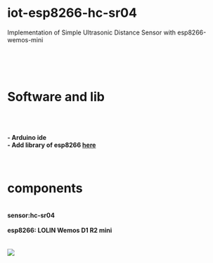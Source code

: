 # iot-esp8266-hc-sr04
Implementation of Simple Ultrasonic Distance Sensor with esp8266-wemos-mini

<br>
<br>
<br>

# Software and lib
  <br>
  <br>

<b> - Arduino ide </b><br>
<b> - Add library of esp8266  <a href="https://arduino-esp8266.readthedocs.io/en/latest/installing.html">here</a> </b>
<br>
<br>
<br>

# components
<br> 
<b> sensor:hc-sr04</b>
<br>
<br>
<b>esp8266: LOLIN Wemos D1 R2 mini
  <br>
  <br>
  <br>

<img src="https://media.ethicalads.io/media/images/2020/01/sticker-wtd-colors-240-180_b9300nU.png">
